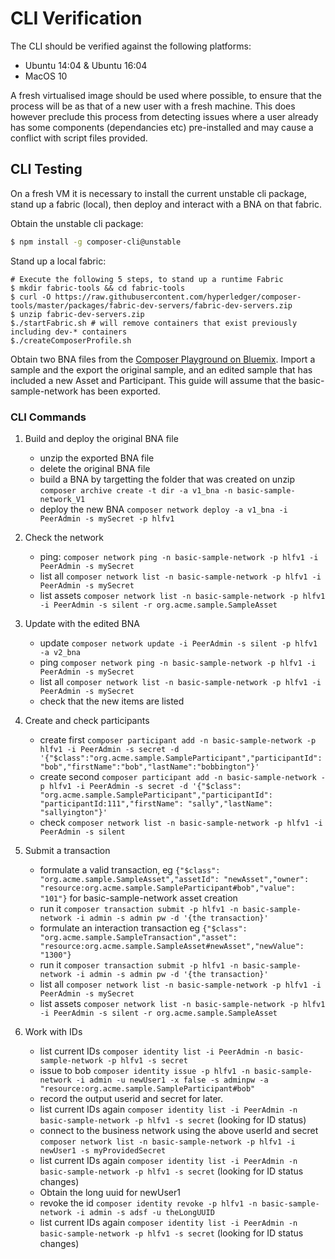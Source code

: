 # CLI Verification
The CLI should be verified against the following platforms:
 - Ubuntu 14:04 & Ubuntu 16:04
 - MacOS 10

A fresh virtualised image should be used where possible, to ensure that the process will be as that of a new user with a fresh machine. This does however preclude this process from detecting issues where a user already has some components (dependancies etc) pre-installed and may cause a conflict with script files provided.

## CLI Testing

On a fresh VM it is necessary to install the current unstable cli package, stand up a fabric (local), then deploy and interact with a BNA on that fabric.

Obtain the unstable cli package:
```bash
$ npm install -g composer-cli@unstable
```

Stand up a local fabric:
```
# Execute the following 5 steps, to stand up a runtime Fabric 
$ mkdir fabric-tools && cd fabric-tools
$ curl -O https://raw.githubusercontent.com/hyperledger/composer-tools/master/packages/fabric-dev-servers/fabric-dev-servers.zip
$ unzip fabric-dev-servers.zip
$./startFabric.sh # will remove containers that exist previously including dev-* containers
$./createComposerProfile.sh
```

Obtain two BNA files from the [Composer Playground on Bluemix](http://composer-playground-unstable.mybluemix.net/). Import a sample and the export the original sample, and an edited sample that has included a new Asset and Participant. This guide will assume that the basic-sample-network has been exported.

### CLI Commands

1) Build and deploy the original BNA file
    - unzip the exported BNA file
    - delete the original BNA file
    - build a BNA by targetting the folder that was created on unzip ``` composer archive create -t dir -a v1_bna -n basic-sample-network_V1 ```
    - deploy the new BNA ``` composer network deploy -a v1_bna -i PeerAdmin -s mySecret -p hlfv1 ```

2) Check the network
    - ping: ``` composer network ping -n basic-sample-network -p hlfv1 -i PeerAdmin -s mySecret ```
    - list all ``` composer network list -n basic-sample-network -p hlfv1 -i PeerAdmin -s mySecret ```
    - list assets ``` composer network list -n basic-sample-network -p hlfv1 -i PeerAdmin -s silent -r org.acme.sample.SampleAsset ```

3) Update with the edited BNA
    - update ``` composer network update -i PeerAdmin -s silent -p hlfv1 -a v2_bna ```
    - ping ``` composer network ping -n basic-sample-network -p hlfv1 -i PeerAdmin -s mySecret ```
    - list all ``` composer network list -n basic-sample-network -p hlfv1 -i PeerAdmin -s mySecret ```
    - check that the new items are listed

4) Create and check participants
    - create first ``` composer participant add -n basic-sample-network -p hlfv1 -i PeerAdmin -s secret -d '{"$class":"org.acme.sample.SampleParticipant","participantId":"bob","firstName":"bob","lastName":"bobbington"}' ```
    - create second ``` composer participant add -n basic-sample-network -p hlfv1 -i PeerAdmin -s secret -d '{"$class": "org.acme.sample.SampleParticipant","participantId": "participantId:111","firstName": "sally","lastName": "sallyington"}' ```
    - check ``` composer network list -n basic-sample-network -p hlfv1 -i PeerAdmin -s silent ```

5) Submit a transaction
    - formulate a valid transaction, eg ``` {"$class": "org.acme.sample.SampleAsset","assetId": "newAsset","owner": "resource:org.acme.sample.SampleParticipant#bob","value": "101"} ``` for basic-sample-network asset creation
    - run it ``` composer transaction submit -p hlfv1 -n basic-sample-network -i admin -s admin pw -d '{the transaction}' ```
    - formulate an interaction transaction eg ``` {"$class": "org.acme.sample.SampleTransaction","asset": "resource:org.acme.sample.SampleAsset#newAsset","newValue": "1300"} ```
    - run it ``` composer transaction submit -p hlfv1 -n basic-sample-network -i admin -s admin pw -d '{the transaction}' ```
    - list all ``` composer network list -n basic-sample-network -p hlfv1 -i PeerAdmin -s mySecret ```
    - list assets ``` composer network list -n basic-sample-network -p hlfv1 -i PeerAdmin -s silent -r org.acme.sample.SampleAsset ```

6) Work with IDs
    - list current IDs ``` composer identity list -i PeerAdmin -n basic-sample-network -p hlfv1 -s secret ```
    - issue to bob ``` composer identity issue -p hlfv1 -n basic-sample-network -i admin -u newUser1 -x false -s adminpw -a "resource:org.acme.sample.SampleParticipant#bob" ```
    - record the output userid and secret for later. 
    - list current IDs again ``` composer identity list -i PeerAdmin -n basic-sample-network -p hlfv1 -s secret ``` (looking for ID status)
    - connect to the business network using the above userId and secret ``` composer network list -n basic-sample-network -p hlfv1 -i newUser1 -s myProvidedSecret ```
    - list current IDs again ``` composer identity list -i PeerAdmin -n basic-sample-network -p hlfv1 -s secret ``` (looking for ID status changes)
    - Obtain the long uuid for newUser1
    - revoke the id ``` composer identity revoke -p hlfv1 -n basic-sample-network -i admin -s adsf -u theLongUUID ```
    - list current IDs again ``` composer identity list -i PeerAdmin -n basic-sample-network -p hlfv1 -s secret ``` (looking for ID status changes)


